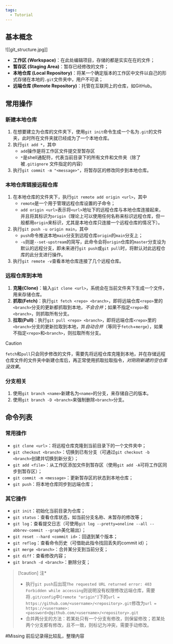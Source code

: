 ```yaml
---
tags:
  - Tutorial
---
```

## 基本概念
![[git_structure.jpg]]
- **工作区 (Workspace)**：在此处编辑项目，存储的都是实实在在的文件；
- **暂存区 (Staging Area)**：暂存已经修改的文件；
- **本地仓库 (Local Repository)**：将某一个确定版本的工作区中文件以自己的形式存储在本地的`.git`文件夹中，用户不可读；
- **远端仓库 (Remote Repository)**：托管在互联网上的仓库，如GitHub。
## 常用操作
### 新建本地仓库
1. 在想要建立为仓库的文件夹下，使用`git init`命令生成一个名为`.git`的文件夹，此时所在文件夹就已经成为了一个本地仓库。
2. 执行`git add *`，其中
	- `add`操作是将工作区文件提交至暂存区
	- `*`是shell通配符，代表当前目录下的所有文件和文件夹（除了被`.gitignore` 文件指定的内容）
1. 执行`git commit -m "<message>"`，将暂存区的修改同步到本地仓库。
### 本地仓库链接远程仓库
1. 在本地仓库的文件夹下，执行`git remote add origin <url>`，其中
	- `remote`是一个用于管理远程仓库设置的子命令；
	- `add origin <url>`表示将`<url>`地址下的远程仓库与本地仓库连接起来，并且将其标识为`origin`（理论上可以使用任何名称来标识远程仓库，但一般都用`origin`来标识，尤其是本地仓库只连接一个远程仓库的情况下）。
1. 执行`git push -u origin main`，其中
	- `push`命令推送本地`main`分支到远程仓库`origin`的`main`分支上；
	- `-u`则是`--set-upstream`的简写，此命令会将`origin`仓库的`master`分支设为默认的远程分支，即未来进行`git push`或`git pull`时，将默认对此远程仓库的此分支进行操作。
1. 执行`git remote -v`查看本地仓库连接了几个远程仓库。
### 远程仓库到本地
1. **克隆(Clone)**：输入`git clone <url>`，系统会在当前文件夹下生成一个文件，用来存储仓库。
1. **抓取(Fetch)**：执行`git fetch <repo> <branch>`，即将远端仓库`<repo>`里的`<branch>`分支的更新都抓取到本地，*不会合并*；如果不指定`<repo>`和`<branch>`，则抓取所有分支。
3. **拉取(Pull)**：执行`git pull <repo> <branch>`，即将远端仓库`<repo>`里的`<branch>`分支的更新拉取到本地，并*自动合并*（等同于`fetch`+`merge`），如果不指定`<repo>`和`<branch>`，则拉取所有分支。

> [!caution] 
> `fetch`和`pull`只会同步修改的文件，需要先将远程仓库克隆到本地，并在存储远程仓库文件的文件夹中新建仓库后，再正常使用抓取拉取指令，*对刚刚新建的空仓库没效果*。
### 分支相关
1. 使用`git branch <name>`新建名为`<name>`的分支，来存储自己的版本。
2. 使用`git branch -D <branch>`来强制删除`<branch>`分支。
## 命令列表
### 常用操作
- `git clone <url>`：将远程仓库克隆到当前目录下的一个文件夹中；
- `git checkout <branch>`：切换到已有分支（可通过`git checkout -b <branch>`创建并切换到新分支）；
- `git add <file>`：从工作区添加文件到暂存区（使用`git add -A`可将工作区同步到暂存区）；
- `git commit -m <message>`：更新暂存区的状态到本地仓库；
- `git push`：将本地仓库同步到远端仓库；
### 其它操作
- `git init`：初始化当前目录为仓库；
- `git status`：查看仓库状态，如当前分支名称、未暂存的修改等；
- `git log`：查看提交日志（可使用`git log --pretty=oneline --all --abbrev-commit --graph`美化输出）；
- `git reset --hard <commit id>`：回退到某个版本；
- `git reflog`：查看命令历史（可借助此指令找回丢失的commit id）；
- `git merge <branch>`：合并某分支到当前分支；
- `git diff`：查看修改内容；
- `git branch -d <branch>`：删除分支；

> [!caution] 注*
> - 执行`git push`后出现`The requested URL returned error: 403 Forbidden while accessing`则说明没有权限修改远端仓库，需要将`.git/config`中`[remote "origin"]`下的`url = https://github.com/<username>/<repository>.git`修改为`url = https://<username>:<password>@github.com/<username>/<repository>.git`
> - 合并两分支的方法：若某处只有一个分支有修改，则保留修改；若某处两个分支都有修改，且不一致，则标记为冲突，需要手动修改。

#Missing 前后记录得比较乱，整理内容